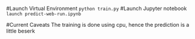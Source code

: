 #Launch Virtual Environment
```python train.py```
#Launch Jupyter notebook
```launch predict-web-run.ipynb```

#Current Caveats
The training is done using cpu, hence the prediction is a little beserk